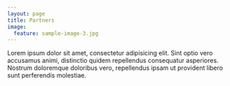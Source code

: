 ```yaml
---
layout: page
title: Partners
image:
  feature: sample-image-3.jpg
---
```


Lorem ipsum dolor sit amet, consectetur adipisicing elit. Sint optio vero accusamus animi, distinctio quidem repellendus consequatur asperiores. Nostrum doloremque doloribus vero, repellendus ipsam ut provident libero sunt perferendis molestiae.
